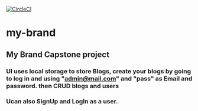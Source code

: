 [![CircleCI](https://dl.circleci.com/status-badge/img/gh/Edcreation/my-brand/tree/main.svg?style=svg)](https://dl.circleci.com/status-badge/redirect/gh/Edcreation/my-brand/tree/main)

# my-brand
## My Brand Capstone project

### UI uses local storage to store Blogs, create your blogs by going to log in and using "admin@mail.com" and "pass" as Email and password. then CRUD blogs and users
### Ucan also SignUp and LogIn as a user.
